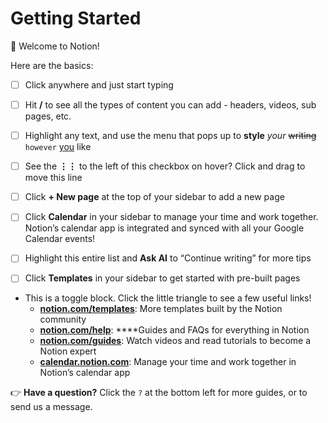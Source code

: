 # Getting Started

👋 Welcome to Notion!

Here are the basics:

- [ ]  Click anywhere and just start typing

- [ ]  Hit **/** to see all the types of content you can add - headers, videos, sub pages, etc.
- [ ]  Highlight any text, and use the menu that pops up to **style** *your* ~~writing~~ `however` [you](https://www.notion.so/product) like
- [ ]  See the **⋮⋮** to the left of this checkbox on hover? Click and drag to move this line
- [ ]  Click **+ New page** at the top of your sidebar to add a new page
- [ ]  Click **Calendar** in your sidebar to manage your time and work together. Notion’s calendar app is integrated and synced with all your Google Calendar events!
- [ ]  Highlight this entire list and **Ask AI** to “Continue writing” for more tips
- [ ]  Click **Templates** in your sidebar to get started with pre-built pages
- This is a toggle block. Click the little triangle to see a few useful links!
    - [**notion.com/templates**](https://www.notion.so/templates): More templates built by the Notion community
    - [**notion.com/help**](https://www.notion.so/help): ****Guides and FAQs for everything in Notion
    - [**notion.com/guides**](http://notion.com/guides): Watch videos and read tutorials to become a Notion expert
    - [**calendar.notion.com**](http://calendar.notion.so): Manage your time and work together in Notion’s calendar app

👉 **Have a question?** Click the `?` at the bottom left for more guides, or to send us a message.